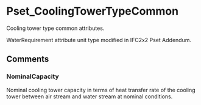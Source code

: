 # Pset_CoolingTowerTypeCommon

Cooling tower type common attributes.
<!-- end of short definition -->

WaterRequirement attribute unit type modified in IFC2x2 Pset Addendum.


## Comments

### NominalCapacity

Nominal cooling tower capacity in terms of heat transfer rate of the cooling tower between air stream and water stream at nominal conditions.

